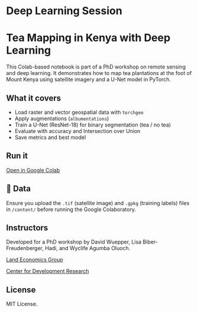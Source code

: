 # Deep Learning Session

# Tea Mapping in Kenya with Deep Learning

This Colab-based notebook is part of a PhD workshop on remote sensing and deep learning. It demonstrates how to map tea plantations at the foot of Mount Kenya using satellite imagery and a U-Net model in PyTorch.

## What it covers
- Load raster and vector geospatial data with `torchgeo`
- Apply augmentations (`albumentations`)
- Train a U-Net (ResNet-18) for binary segmentation (tea / no tea)
- Evaluate with accuracy and Intersection over Union
- Save metrics and best model

## Run it
[Open in Google Colab](https://colab.research.google.com/github/Wycology/dl_tea_mapping/blob/main/dl_tea4.ipynb)

## 📁 Data
Ensure you upload the `.tif` (satellite image) and `.gpkg` (training labels) files in `/content/` before running the Google Colaboratory.

## Instructors
Developed for a PhD workshop by David Wuepper, Lisa Biber-Freudenberger, Hadi, and Wyclife Agumba Oluoch.

[Land Economics Group](https://www.ilr1.uni-bonn.de/en/research/research-groups/land-economics)

[Center for Development Research](https://www.zef.de/zefhome.html)

## License
MIT License.
